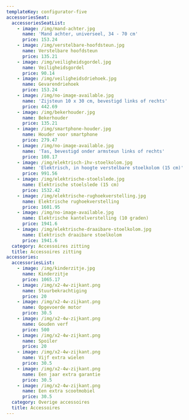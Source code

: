 ```yaml
---
templateKey: configurator-five
accessoriesSeat:
  accessoriesSeatList:
    - image: /img/mand-achter.jpg
      name: 'Mand achter, universeel, 34 - 70 cm'
      price: 153.24
    - image: /img/verstelbare-hoofdsteun.jpg
      name: Verstelbare hoofdsteun
      price: 135.21
    - image: /img/veiligheidsgordel.jpg
      name: Veiligheidsgordel
      price: 90.14
    - image: /img/veiligheidsdriehoek.jpg
      name: Gevarendriehoek
      price: 153.24
    - image: /img/no-image-available.jpg
      name: 'Zijsteun 10 x 30 cm, bevestigd links of rechts'
      price: 442.69
    - image: /img/bekerhouder.jpg
      name: Bekerhouder
      price: 135.21
    - image: /img/smartphone-houder.jpg
      name: Houder voor smartphone
      price: 279.47
    - image: /img/no-image-available.jpg
      name: 'Tas, bevestigd onder armsteun links of rechts'
      price: 108.17
    - image: /img/elektrisch-ihv-stoelkolom.jpg
      name: 'Elektrisch, in hoogte verstelbare stoelkolom (15 cm)'
      price: 991.56
    - image: /img/elektrische-stoelslede.jpg
      name: Elektrische stoelslede (15 cm)
      price: 1532.42
    - image: /img/elektrische-rughoekverstelling.jpg
      name: Elektrische rughoekverstelling
      price: 1601.95
    - image: /img/no-image-available.jpg
      name: Elektrische kantelverstelling (10 graden)
      price: 1941.6
    - image: /img/elektrische-draaibare-stoelkolom.jpg
      name: Elektrisch draaibare stoelkolom
      price: 1941.6
  category: Accessoires zitting
  title: Accessoires zitting
accessories:
  accessoriesList:
    - image: /img/kinderzitje.jpg
      name: Kinderzitje
      price: 1065.17
    - image: /img/x2-4w-zijkant.png
      name: Stuurbekrachtiging
      price: 20
    - image: /img/x2-4w-zijkant.png
      name: Opgevoerde motor
      price: 30.5
    - image: /img/x2-4w-zijkant.png
      name: Gouden verf
      price: 500
    - image: /img/x2-4w-zijkant.png
      name: Spoiler
      price: 20
    - image: /img/x2-4w-zijkant.png
      name: Vijf extra wielen
      price: 30.5
    - image: /img/x2-4w-zijkant.png
      name: Een jaar extra garantie
      price: 30.5
    - image: /img/x2-4w-zijkant.png
      name: Een extra scootmobiel
      price: 30.5
  category: Overige accessoires
  title: Accessoires
---
```


